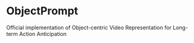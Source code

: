 # ObjectPrompt
Official implementation of Object-centric Video Representation for Long-term Action Anticipation
